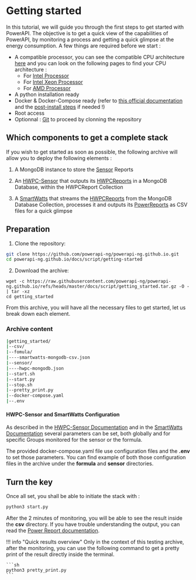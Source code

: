 # Getting started

In this tutorial, we will guide you through the first steps to get started with PowerAPI.
The objective is to get a quick view of the capabilities of PowerAPI, by monitoring a process and getting a quick glimpse at the energy consumption.
A few things are required before we start : 

- A compatible processor, you can see the compatible CPU architecture [here](./reference/sensors/hwpc-sensor.md#) and you can look on the following pages to find your CPU architecture :  
    * For [Intel Processor](https://en.wikipedia.org/wiki/List_of_Intel_processors)  
    * For [Intel Xeon Processor](https://en.wikipedia.org/wiki/List_of_Intel_Xeon_processors)  
    * For [AMD Processor](https://en.wikipedia.org/wiki/Table_of_AMD_processors)  
- A python installation ready
- Docker & Docker-Compose ready (refer to [this official documentation](https://docs.docker.com/engine/install/) and the [post-install steps](https://docs.docker.com/engine/install/linux-postinstall/) if needed !)
- Root access
- Optionnal : [Git](https://git-scm.com/book/en/v2/Getting-Started-Installing-Git) to proceed by clonning the repository

## Which components to get a complete stack  

If you wish to get started as soon as possible, the following archive will allow you to deploy the following elements :  

1. A MongoDB instance to store the [Sensor](./reference/sensors/hwpc-sensor.md)
Reports

3. An [HWPC-Sensor](./reference/sensors/hwpc-sensor.md) that outputs its 
[HWPCReports](./reference/reports/reports.md#hwpc-reports) in a MongoDB Database, 
within the HWPCReport Collection

4. A [SmartWatts](./reference/formulas/smartwatts.md) that streams the 
[HWPCReports](./reference/reports/reports.md#hwpc-reports) from the MongoDB 
Database Collection, processes it and outputs its 
[PowerReports](./reference/reports/reports.md#power-reports) as CSV files for a 
quick glimpse 

## Preparation


1. Clone the repository:  
```sh 
git clone https://github.com/powerapi-ng/powerapi-ng.github.io.git
cd powerapi-ng.github.io/docs/script/getting-started
```

2. Download the archive:
```
wget -c https://raw.githubusercontent.com/powerapi-ng/powerapi-ng.github.io/refs/heads/master/docs/script/getting_started.tar.gz -O - | tar -xz
cd getting_started
```

From this archive, you will have all the necessary files to get started, let us break down each element.  

### Archive content

```sh
|getting_started/
|--csv/
|--fomula/
|----smartwatts-mongodb-csv.json
|--sensor/
|----hwpc-mongodb.json
|--start.sh
|--start.py
|--stop.sh
|--pretty_print.py
|--docker-compose.yaml
|--.env
```

#### HWPC-Sensor and SmartWatts Configuration

As described in the [HWPC-Sensor Documentation](./reference/sensors/hwpc-sensor.md#global-parameters) and in the [SmartWatts Documentation](./reference/formulas/smartwatts.md#global-parameters) 
several parameters can be set, both globally and for specific Groups monitored for the sensor or the formula.

The provided docker-compose.yaml file use configuration files and the **.env** to set those parameters.
You can find example of both those configuration files in the archive under the **formula** and **sensor** directories.


## Turn the key 

Once all set, you shall be able to initiate the stack with :  

```sh
python3 start.py
```

After the 2 minutes of monitoring, you will be able to see the result inside the **csv** directory.
If you have trouble understanding the output, you can read the [Power Report documentation](./reference/reports/reports.md#power-reports).

!!! info "Quick results overview"
    Only in the context of this testing archive, after the monitoring, you can use the following command to get a pretty print of the result directly inside the terminal.  

    ```sh
    python3 pretty_print.py
    ```
